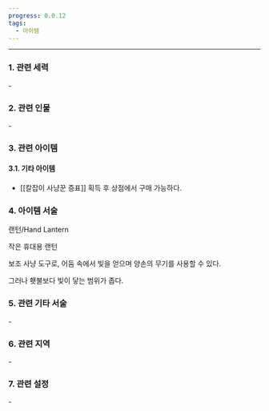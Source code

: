 ```yaml
---
progress: 0.0.12
tags:
  - 아이템
---
```

---
### 1. 관련 세력 
\-

### 2. 관련 인물
\-

### 3. 관련 아이템
#### 3.1. 기타 아이템
- [[칼잡이 사냥꾼 증표]] 획득 후 상점에서 구매 가능하다.


### 4. 아이템 서술
랜턴/Hand Lantern

작은 휴대용 랜턴  
  
보조 사냥 도구로, 어둠 속에서 빛을 얻으며 양손의 무기를 사용할 수 있다.  
  
그러나 횃불보다 빛이 닿는 범위가 좁다.

### 5. 관련 기타 서술
\-
### 6. 관련 지역
\-
### 7. 관련 설정
\-